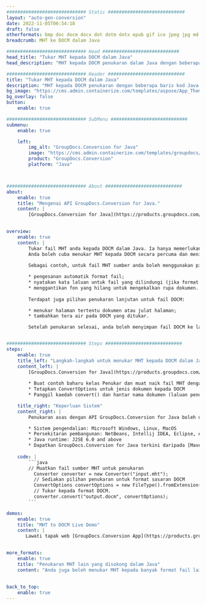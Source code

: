 ```yaml
---
############################# Static ############################
layout: "auto-gen-conversion"
date: 2022-11-05T06:54:18
draft: false
otherformats: bmp doc docm docx dot dotm dotx epub gif ico jpeg jpg md odt ott pdf png psd rtf tex tif tiff txt xps
breadcrumb: MHT ke DOCM dalam Java

############################# Head ############################
head_title: "Tukar MHT kepada DOCM dalam Java"
head_description: "MHT kepada DOCM penukaran dalam Java dengan beberapa baris kod. Tukar lebih 160 format fail menggunakan API penukaran dokumen GroupDocs untuk Java"

############################# Header ############################
title: "Tukar MHT kepada DOCM dalam Java"
description: "MHT kepada DOCM penukaran dengan beberapa baris kod Java."
bg_image: "https://cms.admin.containerize.com/templates/aspose/App_Themes/V3/images/bg/header1.png"
bg_overlay: false
button:
    enable: true

############################# SubMenu ############################
submenu:
    enable: true

    left:
        img_alt: "GroupDocs.Conversion for Java"
        image: "https://cms.admin.containerize.com/templates/groupdocs/images/product-logos/90x90-noborder/groupdocs-conversion-java.png"
        product: "GroupDocs.Conversion"
        platform: "Java"



############################# About ############################
about:
    enable: true
    title: "Mengenai API GroupDocs.Conversion for Java."
    content: |
        [GroupDocs.Conversion for Java](https://products.groupdocs.com/conversion/java/) ialah API penukaran format fail lanjutan untuk menukar antara imej popular dan format dokumen seperti Microsoft Office, OpenDocument, PDF, HTML, e-mel, CAD. dan banyak lagi dengan hanya beberapa baris kod. API asli secara automatik mengesan format dokumen asal dan menawarkan banyak pilihan untuk menyesuaikan dokumen yang ditukar. Bersama-sama dengan fungsi mengekstrak maklumat daripada dokumen, ia juga menyokong caching hasil penukaran ke cakera tempatan secara lalai. Walau bagaimanapun, sebarang jenis storan cache boleh disokong dengan melaksanakan antara muka yang sesuai - Amazon S3, Dropbox, Google Drive, Windows Azure, Reddis atau mana-mana yang lain.
    

overview:
    enable: true
    content: |
        Tukar fail MHT anda kepada DOCM dalam Java. Ia hanya memerlukan beberapa baris kod Java pada mana-mana platform pilihan anda, seperti Windows, Linux, macOS.
        Anda boleh cuba menukar MHT kepada DOCM secara percuma dan menilai kualiti hasil penukaran. Bersama-sama dengan skrip penukaran fail mudah, anda boleh mencuba pilihan yang lebih canggih untuk memuatkan fail sumber MHT dan menyimpan output DOCM. 
        
        Sebagai contoh, untuk fail MHT sumber anda boleh menggunakan pilihan pemuatan berikut:

        * pengesanan automatik format fail;
        * nyatakan kata laluan untuk fail yang dilindungi (jika format fail menyokongnya);
        * menggantikan fon yang hilang untuk mengekalkan rupa dokumen.
        
        Terdapat juga pilihan penukaran lanjutan untuk fail DOCM:

        * menukar halaman tertentu dokumen atau julat halaman;
        * tambahkan tera air pada DOCM yang ditukar.

        Setelah penukaran selesai, anda boleh menyimpan fail DOCM ke laluan fail setempat anda atau ke mana-mana storan pihak ketiga seperti FTP, Amazon S3, Google Drive, Dropbox dll. Sila ambil perhatian - untuk menukar MHT kepada DOCM, anda tidak perlu memasang sebarang perisian tambahan, seperti MS Office, Open Office, Adobe Acrobat Reader dsb.


############################# Steps ############################
steps:
    enable: true
    title_left: "Langkah-langkah untuk menukar MHT kepada DOCM dalam Java"
    content_left: |
        [GroupDocs.Conversion for Java](https://products.groupdocs.com/conversion/java/) membenarkan pembangun menukar fail MHT kepada DOCM dengan mudah dengan beberapa baris kod.
        
        * Buat contoh baharu kelas Penukar dan muat naik fail MHT dengan laluan penuh
        * Tetapkan ConvertOptions untuk jenis dokumen kepada DOCM
        * Panggil kaedah convert() dan hantar nama dokumen (laluan penuh) dan format (DOCM) sebagai parameter

    title_right: "Keperluan Sistem"
    content_right: |
        Penukaran asas dengan API GroupDocs.Conversion for Java boleh dilakukan dengan hanya beberapa baris kod. API kami disokong pada semua platform dan sistem pengendalian utama. Sebelum melaksanakan kod di bawah, pastikan anda mempunyai prasyarat berikut dipasang pada sistem anda.

        * Sistem pengendalian: Microsoft Windows, Linux, MacOS
        * Persekitaran pembangunan: NetBeans, Intellij IDEA, Eclipse, etc.
        * Java runtime: J2SE 6.0 and above
        * Dapatkan GroupDocs.Conversion for Java terkini daripada [Maven](https://repository.groupdocs.com/webapp/#/artifacts/browse/tree/General/repo/com/groupdocs/groupdocs-conversion)
         
    code: |
        ```java    
        // Muatkan fail sumber MHT untuk penukaran
          Converter converter = new Converter("input.mht");
          // Sediakan pilihan penukaran untuk format sasaran DOCM
          ConvertOptions convertOptions = new FileType().fromExtension("docm").getConvertOptions();
          // Tukar kepada format DOCM.
          converter.convert("output.docm", convertOptions);
        ```

demos:
    enable: true
    title: "MHT to DOCM Live Demo"
    content: |
       Lawati tapak web [GroupDocs.Conversion App](https://products.groupdocs.app/conversion/family) kami dan cuba MHT kepada DOCM penukaran sekarang. Demo percuma mempunyai faedah berikut
          

more_formats:
    enable: true
    title: "Penukaran MHT lain yang disokong dalam Java"
    content: "Anda juga boleh menukar MHT kepada banyak format fail lain. Sila lihat senarai di bawah."
       
       
back_to_top:
    enable: true
---
```

